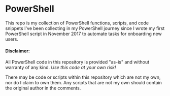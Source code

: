 # PowerShell
This repo is my collection of PowerShell functions, scripts, and code snippets I've been collecting in my PowerShell journey since I wrote my first PowerShell script in November 2017 to automate tasks for onboarding new users.

#### Disclaimer:
All PowerShell code in this repository is provided "as-is" and without warranty of any kind.   _Use this code at your own risk!_

There may be code or scripts within this repository which are not my own, nor do I claim to own them. Any scripts that are not my own should contain the original author in the comments.